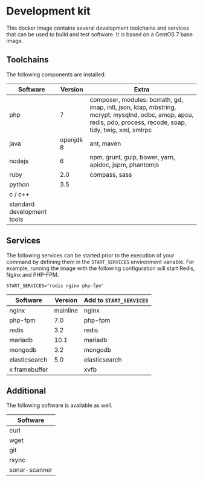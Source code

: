 # Development kit

This docker image contains several development toolchains and services that can
be used to build and test software. It is based on a CentOS 7 base image.

## Toolchains

The following components are installed:

Software | Version | Extra
---|---|---
php | 7 | composer, modules: bcmath, gd, imap, intl, json, ldap, mbstring, mcrypt, mysqlnd, odbc, amqp, apcu, redis, pdo, process, recode, soap, tidy, twig, xml, xmlrpc
java | openjdk 8 | ant, maven
nodejs | 6 | npm, grunt, gulp, bower, yarn, apidoc, jspm, phantomjs
ruby  | 2.0 | compass, sass
python | 3.5 |
c / c++ | |
standard development tools | |

## Services

The following services can be started prior to the execution of your command by
defining them in the `START_SERVICES` environment variable. For example, running
the image with the following configuration will start Redis, Nginx and PHP-FPM.

`START_SERVICES="redis nginx php-fpm"`

Software | Version | Add to `START_SERVICES`
---|---|---
nginx | mainline | nginx
php-fpm | 7.0 | php-fpm
redis | 3.2 | redis
mariadb | 10.1 | mariadb
mongodb | 3.2 | mongodb
elasticsearch | 5.0 | elasticsearch
x framebuffer | | xvfb

## Additional

The following software is available as well.

| Software
| ---
| curl
| wget
| git
| rsync
| sonar-scanner
